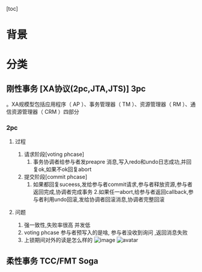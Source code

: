 [toc]
# 背景

# 分类

## 刚性事务 [XA协议(2pc,JTA,JTS)] 3pc
。XA规模型包括应用程序（ AP ）、事务管理器（ TM ）、资源管理器（ RM ）、通信资源管理器（ CRM ）四部分
### 2pc
1.  过程
    1. 请求阶段[voting phcase]
        1. 事务协调者给参与者发preapre 消息,写入redo和undo日志成功,并回复ok,如果不ok回复abort            
    2. 提交阶段[commit phcase]
        1. 如果都回复suceess,发给参与者commit请求,参与者释放资源,参与者返回完成,协调者完成事务
        2.如果任一abort,给参与者返回callback,参与者利用undo回滚,发给协调者回滚消息,协调者完整回滚
        
2. 问题 
    1. 强一致性,失败率很高 并发低
    2. voting phcase 参与者预写入的是啥, 参与者没收到询问 ,返回消息失败 
    3. 上锁期间对外的读是怎么样的
![image](https://ask.qcloudimg.com/http-save/6986415/9mslcr3hep.jpeg?imageView2/2/w/1620)
![avatar](http://baidu.com/pic/doge.png)
## 柔性事务 TCC/FMT Soga